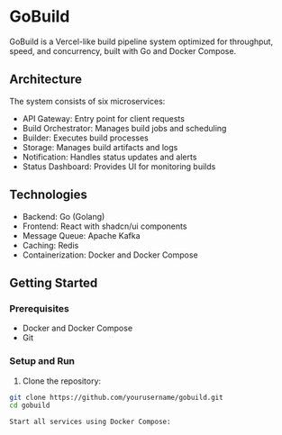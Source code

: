 # GoBuild

GoBuild is a Vercel-like build pipeline system optimized for throughput, speed, and concurrency, built with Go and Docker Compose.

## Architecture

The system consists of six microservices:
- API Gateway: Entry point for client requests
- Build Orchestrator: Manages build jobs and scheduling
- Builder: Executes build processes
- Storage: Manages build artifacts and logs
- Notification: Handles status updates and alerts
- Status Dashboard: Provides UI for monitoring builds

## Technologies

- Backend: Go (Golang)
- Frontend: React with shadcn/ui components
- Message Queue: Apache Kafka
- Caching: Redis
- Containerization: Docker and Docker Compose

## Getting Started

### Prerequisites

- Docker and Docker Compose
- Git

### Setup and Run

1. Clone the repository:
```bash
git clone https://github.com/yourusername/gobuild.git
cd gobuild

Start all services using Docker Compose:
```
